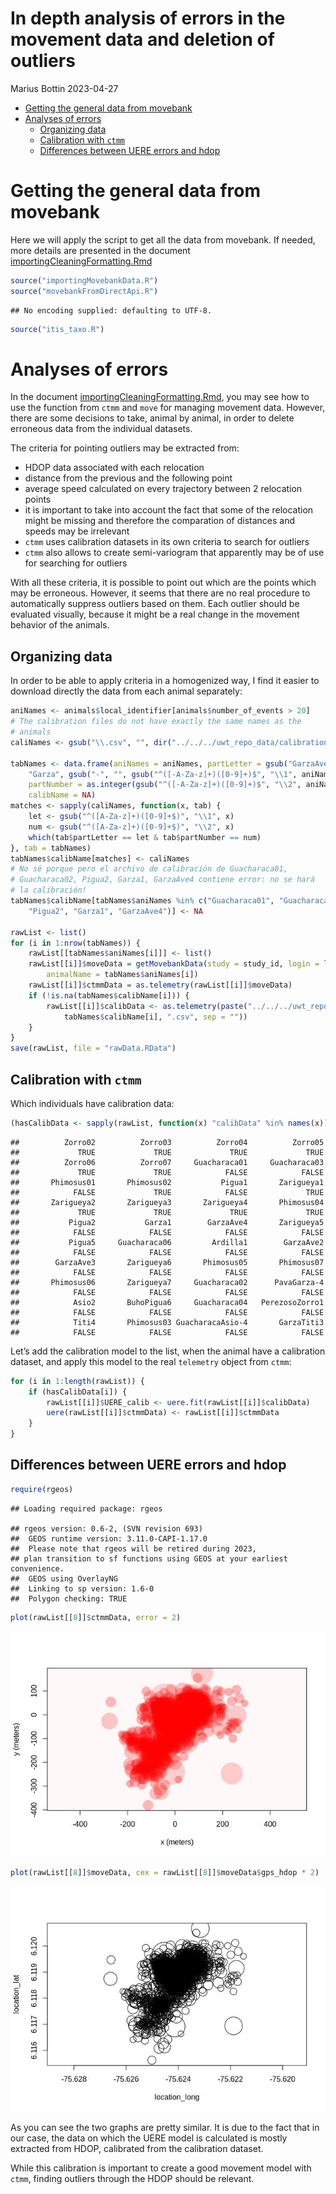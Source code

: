 In depth analysis of errors in the movement data and deletion of
outliers
================
Marius Bottin
2023-04-27

- [Getting the general data from
  movebank](#getting-the-general-data-from-movebank)
- [Analyses of errors](#analyses-of-errors)
  - [Organizing data](#organizing-data)
  - [Calibration with `ctmm`](#calibration-with-ctmm)
  - [Differences between UERE errors and
    hdop](#differences-between-uere-errors-and-hdop)

# Getting the general data from movebank

Here we will apply the script to get all the data from movebank. If
needed, more details are presented in the document
[importingCleaningFormatting.Rmd](./importingCleaningFormatting.md)

``` r
source("importingMovebankData.R")
source("movebankFromDirectApi.R")
```

    ## No encoding supplied: defaulting to UTF-8.

``` r
source("itis_taxo.R")
```

# Analyses of errors

In the document
[importingCleaningFormatting.Rmd](./importingCleaningFormatting.md), you
may see how to use the function from `ctmm` and `move` for managing
movement data. However, there are some decisions to take, animal by
animal, in order to delete erroneous data from the individual datasets.

The criteria for pointing outliers may be extracted from:

- HDOP data associated with each relocation
- distance from the previous and the following point
- average speed calculated on every trajectory between 2 relocation
  points
- it is important to take into account the fact that some of the
  relocation might be missing and therefore the comparation of distances
  and speeds may be irrelevant
- `ctmm` uses calibration datasets in its own criteria to search for
  outliers
- `ctmm` also allows to create semi-variogram that apparently may be of
  use for searching for outliers

With all these criteria, it is possible to point out which are the
points which may be erroneous. However, it seems that there are no real
procedure to automatically suppress outliers based on them. Each outlier
should be evaluated visually, because it might be a real change in the
movement behavior of the animals.

## Organizing data

In order to be able to apply criteria in a homogenized way, I find it
easier to download directly the data from each animal separately:

``` r
aniNames <- animals$local_identifier[animals$number_of_events > 20]
# The calibration files do not have exactly the same names as the
# animals
caliNames <- gsub("\\.csv", "", dir("../../../uwt_repo_data/calibration/"))

tabNames <- data.frame(aniNames = aniNames, partLetter = gsub("GarzaAve",
    "Garza", gsub("-", "", gsub("^([-A-Za-z]+)([0-9]+)$", "\\1", aniNames))),
    partNumber = as.integer(gsub("^([-A-Za-z]+)([0-9]+)$", "\\2", aniNames)),
    calibName = NA)
matches <- sapply(caliNames, function(x, tab) {
    let <- gsub("^([A-Za-z]+)([0-9]+$)", "\\1", x)
    num <- gsub("^([A-Za-z]+)([0-9]+$)", "\\2", x)
    which(tab$partLetter == let & tab$partNumber == num)
}, tab = tabNames)
tabNames$calibName[matches] <- caliNames
# No sé porque pero el archivo de calibración de Guacharaca01,
# Guacharaca02, Pigua2, Garza1, GarzaAve4 contiene error: no se hará
# la calibración!
tabNames$calibName[tabNames$aniNames %in% c("Guacharaca01", "Guacharaca03",
    "Pigua2", "Garza1", "GarzaAve4")] <- NA

rawList <- list()
for (i in 1:nrow(tabNames)) {
    rawList[[tabNames$aniNames[i]]] <- list()
    rawList[[i]]$moveData = getMovebankData(study = study_id, login = lgin,
        animalName = tabNames$aniNames[i])
    rawList[[i]]$ctmmData = as.telemetry(rawList[[i]]$moveData)
    if (!is.na(tabNames$calibName[i])) {
        rawList[[i]]$calibData <- as.telemetry(paste("../../../uwt_repo_data/calibration/",
            tabNames$calibName[i], ".csv", sep = ""))
    }
}
save(rawList, file = "rawData.RData")
```

## Calibration with `ctmm`

Which individuals have calibration data:

``` r
(hasCalibData <- sapply(rawList, function(x) "calibData" %in% names(x)))
```

    ##          Zorro02          Zorro03          Zorro04          Zorro05 
    ##             TRUE             TRUE             TRUE             TRUE 
    ##          Zorro06          Zorro07     Guacharaca01     Guacharaca03 
    ##             TRUE             TRUE            FALSE            FALSE 
    ##       Phimosus01       Phimosus02           Pigua1       Zarigueya1 
    ##            FALSE             TRUE            FALSE             TRUE 
    ##       Zarigueya2       Zarigueya3       Zarigueya4       Phimosus04 
    ##             TRUE             TRUE             TRUE             TRUE 
    ##           Pigua2           Garza1        GarzaAve4       Zarigueya5 
    ##            FALSE            FALSE            FALSE            FALSE 
    ##           Pigua5     Guacharaca06         Ardilla1        GarzaAve2 
    ##            FALSE            FALSE            FALSE            FALSE 
    ##        GarzaAve3       Zarigueya6       Phimosus05       Phimosus07 
    ##            FALSE            FALSE            FALSE            FALSE 
    ##       Phimosus06       Zarigueya7     Guacharaca02      PavaGarza-4 
    ##            FALSE            FALSE            FALSE            FALSE 
    ##            Asio2       BuhoPigua6     Guacharaca04   PerezosoZorro1 
    ##            FALSE            FALSE            FALSE            FALSE 
    ##            Titi4       Phimosus03 GuacharacaAsio-4       GarzaTiti3 
    ##            FALSE            FALSE            FALSE            FALSE

Let’s add the calibration model to the list, when the animal have a
calibration dataset, and apply this model to the real `telemetry` object
from `ctmm`:

``` r
for (i in 1:length(rawList)) {
    if (hasCalibData[i]) {
        rawList[[i]]$UERE_calib <- uere.fit(rawList[[i]]$calibData)
        uere(rawList[[i]]$ctmmData) <- rawList[[i]]$ctmmData
    }
}
```

## Differences between UERE errors and hdop

``` r
require(rgeos)
```

    ## Loading required package: rgeos

    ## rgeos version: 0.6-2, (SVN revision 693)
    ##  GEOS runtime version: 3.11.0-CAPI-1.17.0 
    ##  Please note that rgeos will be retired during 2023,
    ## plan transition to sf functions using GEOS at your earliest convenience.
    ##  GEOS using OverlayNG
    ##  Linking to sp version: 1.6-0 
    ##  Polygon checking: TRUE

``` r
plot(rawList[[8]]$ctmmData, error = 2)
```

![](Fig/extraDB_unnamed-chunk-5-1.jpeg)<!-- -->

``` r
plot(rawList[[8]]$moveData, cex = rawList[[8]]$moveData$gps_hdop * 2)
```

![](Fig/extraDB_unnamed-chunk-5-2.jpeg)<!-- -->

As you can see the two graphs are pretty similar. It is due to the fact
that in our case, the data on which the UERE model is calculated is
mostly extracted from HDOP, calibrated from the calibration dataset.

While this calibration is important to create a good movement model with
`ctmm`, finding outliers through the HDOP should be relevant.
